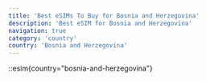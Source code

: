 ```yaml
---
title: 'Best eSIMs To Buy for Bosnia and Herzegovina'
description: 'Best eSIM for Bosnia and Herzegovina'
navigation: true
category: 'country'
country: 'Bosnia and Herzegovina'
---
```


::esim{country="bosnia-and-herzegovina"}

